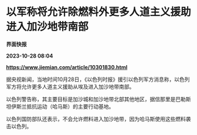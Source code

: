 # 以军称将允许除燃料外更多人道主义援助进入加沙地带南部
**界面快报**

**2023-10-28 08:04**

**https://www.jiemian.com/article/10301830.html**

据央视新闻，当地时间10月28日，《以色列时报》援引以色列军方消息称，以色列军方将允许更多人道主义援助从埃及进入加沙地带南部。

以色列警告称，其主要目标是加沙城和加沙地带北部其他地区，据信那里是巴勒斯坦伊斯兰抵抗运动（哈马斯）的主要行动基地。

以色列国防部队还表示，不会允许燃料进入加沙地带，因为哈马斯使用这些燃料袭击以色列。